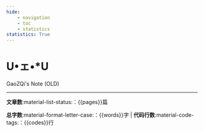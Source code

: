 ```yaml
---
hide:
    - navigation
    - toc
    - statistics
statistics: True
---
```


# U•ェ•*U

<link rel="stylesheet" href="css/index.css">
<div class="center-container">
  <span class="note-text">GaoZQi's Note (OLD)</span>
</div>

---

<b>文章数</b>:material-list-status:：{{pages}}篇

<b>总字数</b>:material-format-letter-case:：{{words}}字 | <b>代码行数</b>:material-code-tags:：{{codes}}行